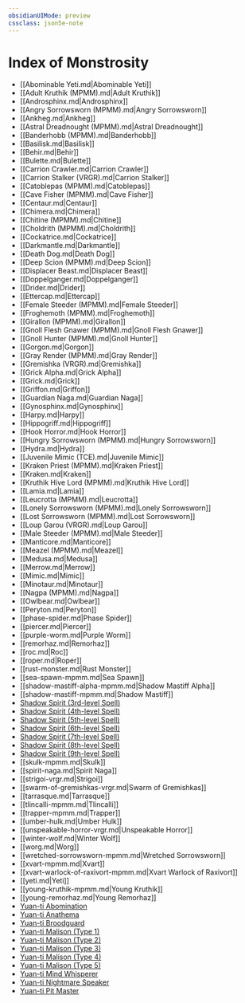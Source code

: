 ```yaml
---
obsidianUIMode: preview
cssclass: json5e-note
---
```

# Index of Monstrosity

- [[Abominable Yeti.md\|Abominable Yeti]]
- [[Adult Kruthik (MPMM).md\|Adult Kruthik]]
- [[Androsphinx.md\|Androsphinx]]
- [[Angry Sorrowsworn (MPMM).md\|Angry Sorrowsworn]]
- [[Ankheg.md\|Ankheg]]
- [[Astral Dreadnought (MPMM).md\|Astral Dreadnought]]
- [[Banderhobb (MPMM).md\|Banderhobb]]
- [[Basilisk.md\|Basilisk]]
- [[Behir.md\|Behir]]
- [[Bulette.md\|Bulette]]
- [[Carrion Crawler.md\|Carrion Crawler]]
- [[Carrion Stalker (VRGR).md\|Carrion Stalker]]
- [[Catoblepas (MPMM).md\|Catoblepas]]
- [[Cave Fisher (MPMM).md\|Cave Fisher]]
- [[Centaur.md\|Centaur]]
- [[Chimera.md\|Chimera]]
- [[Chitine (MPMM).md\|Chitine]]
- [[Choldrith (MPMM).md\|Choldrith]]
- [[Cockatrice.md\|Cockatrice]]
- [[Darkmantle.md\|Darkmantle]]
- [[Death Dog.md\|Death Dog]]
- [[Deep Scion (MPMM).md\|Deep Scion]]
- [[Displacer Beast.md\|Displacer Beast]]
- [[Doppelganger.md\|Doppelganger]]
- [[Drider.md\|Drider]]
- [[Ettercap.md\|Ettercap]]
- [[Female Steeder (MPMM).md\|Female Steeder]]
- [[Froghemoth (MPMM).md\|Froghemoth]]
- [[Girallon (MPMM).md\|Girallon]]
- [[Gnoll Flesh Gnawer (MPMM).md\|Gnoll Flesh Gnawer]]
- [[Gnoll Hunter (MPMM).md\|Gnoll Hunter]]
- [[Gorgon.md\|Gorgon]]
- [[Gray Render (MPMM).md\|Gray Render]]
- [[Gremishka (VRGR).md\|Gremishka]]
- [[Grick Alpha.md\|Grick Alpha]]
- [[Grick.md\|Grick]]
- [[Griffon.md\|Griffon]]
- [[Guardian Naga.md\|Guardian Naga]]
- [[Gynosphinx.md\|Gynosphinx]]
- [[Harpy.md\|Harpy]]
- [[Hippogriff.md\|Hippogriff]]
- [[Hook Horror.md\|Hook Horror]]
- [[Hungry Sorrowsworn (MPMM).md\|Hungry Sorrowsworn]]
- [[Hydra.md\|Hydra]]
- [[Juvenile Mimic (TCE).md\|Juvenile Mimic]]
- [[Kraken Priest (MPMM).md\|Kraken Priest]]
- [[Kraken.md\|Kraken]]
- [[Kruthik Hive Lord (MPMM).md\|Kruthik Hive Lord]]
- [[Lamia.md\|Lamia]]
- [[Leucrotta (MPMM).md\|Leucrotta]]
- [[Lonely Sorrowsworn (MPMM).md\|Lonely Sorrowsworn]]
- [[Lost Sorrowsworn (MPMM).md\|Lost Sorrowsworn]]
- [[Loup Garou (VRGR).md\|Loup Garou]]
- [[Male Steeder (MPMM).md\|Male Steeder]]
- [[Manticore.md\|Manticore]]
- [[Meazel (MPMM).md\|Meazel]]
- [[Medusa.md\|Medusa]]
- [[Merrow.md\|Merrow]]
- [[Mimic.md\|Mimic]]
- [[Minotaur.md\|Minotaur]]
- [[Nagpa (MPMM).md\|Nagpa]]
- [[Owlbear.md\|Owlbear]]
- [[Peryton.md\|Peryton]]
- [[phase-spider.md\|Phase Spider]]
- [[piercer.md\|Piercer]]
- [[purple-worm.md\|Purple Worm]]
- [[remorhaz.md\|Remorhaz]]
- [[roc.md\|Roc]]
- [[roper.md\|Roper]]
- [[rust-monster.md\|Rust Monster]]
- [[sea-spawn-mpmm.md\|Sea Spawn]]
- [[shadow-mastiff-alpha-mpmm.md\|Shadow Mastiff Alpha]]
- [[shadow-mastiff-mpmm.md\|Shadow Mastiff]]
- [Shadow Spirit (3rd-level Spell)](shadow-spirit-3rd-level-spell-tce.md)
- [Shadow Spirit (4th-level Spell)](shadow-spirit-4th-level-spell-tce.md)
- [Shadow Spirit (5th-level Spell)](shadow-spirit-5th-level-spell-tce.md)
- [Shadow Spirit (6th-level Spell)](shadow-spirit-6th-level-spell-tce.md)
- [Shadow Spirit (7th-level Spell)](shadow-spirit-7th-level-spell-tce.md)
- [Shadow Spirit (8th-level Spell)](shadow-spirit-8th-level-spell-tce.md)
- [Shadow Spirit (9th-level Spell)](shadow-spirit-9th-level-spell-tce.md)
- [[skulk-mpmm.md\|Skulk]]
- [[spirit-naga.md\|Spirit Naga]]
- [[strigoi-vrgr.md\|Strigoi]]
- [[swarm-of-gremishkas-vrgr.md\|Swarm of Gremishkas]]
- [[tarrasque.md\|Tarrasque]]
- [[tlincalli-mpmm.md\|Tlincalli]]
- [[trapper-mpmm.md\|Trapper]]
- [[umber-hulk.md\|Umber Hulk]]
- [[unspeakable-horror-vrgr.md\|Unspeakable Horror]]
- [[winter-wolf.md\|Winter Wolf]]
- [[worg.md\|Worg]]
- [[wretched-sorrowsworn-mpmm.md\|Wretched Sorrowsworn]]
- [[xvart-mpmm.md\|Xvart]]
- [[xvart-warlock-of-raxivort-mpmm.md\|Xvart Warlock of Raxivort]]
- [[yeti.md\|Yeti]]
- [[young-kruthik-mpmm.md\|Young Kruthik]]
- [[young-remorhaz.md\|Young Remorhaz]]
- [Yuan-ti Abomination](yuan-ti-abomination.md)
- [Yuan-ti Anathema](yuan-ti-anathema-mpmm.md)
- [Yuan-ti Broodguard](yuan-ti-broodguard-mpmm.md)
- [Yuan-ti Malison (Type 1)](yuan-ti-malison-type-1.md)
- [Yuan-ti Malison (Type 2)](yuan-ti-malison-type-2.md)
- [Yuan-ti Malison (Type 3)](yuan-ti-malison-type-3.md)
- [Yuan-ti Malison (Type 4)](yuan-ti-malison-type-4-vgm.md)
- [Yuan-ti Malison (Type 5)](yuan-ti-malison-type-5-vgm.md)
- [Yuan-ti Mind Whisperer](yuan-ti-mind-whisperer-mpmm.md)
- [Yuan-ti Nightmare Speaker](yuan-ti-nightmare-speaker-mpmm.md)
- [Yuan-ti Pit Master](yuan-ti-pit-master-mpmm.md)
